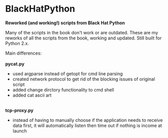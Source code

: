 # BlackHatPython
<b>Reworked (and working!) scripts from Black Hat Python</b>

Many of the scripts in the book don't work or are outdated. These are my reworks of all the scripts from the book, working and updated. Still built for Python 2.x.

Main differences:
<br>
<br>
<b>pycat.py</b>
<ul>
  <li>used argparse instead of getopt for cmd line parsing</li>
  <li>created network protocol to get rid of the blocking issues of original script</li>
  <li>added change dirctory functionality to cmd shell</li>
  <li>added cat ascii art</li>
 </ul>
 <br>
 <b>tcp-proxy.py</b>
 <ul>
    <li>instead of having to manually choose if the application needs to receive data first,
      it will automatically listen then time out if nothing is income at launch</li>
  </ul>
